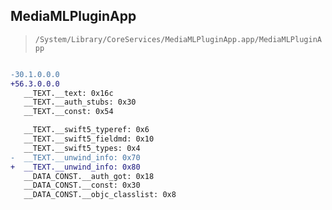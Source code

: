 ## MediaMLPluginApp

> `/System/Library/CoreServices/MediaMLPluginApp.app/MediaMLPluginApp`

```diff

-30.1.0.0.0
+56.3.0.0.0
   __TEXT.__text: 0x16c
   __TEXT.__auth_stubs: 0x30
   __TEXT.__const: 0x54

   __TEXT.__swift5_typeref: 0x6
   __TEXT.__swift5_fieldmd: 0x10
   __TEXT.__swift5_types: 0x4
-  __TEXT.__unwind_info: 0x70
+  __TEXT.__unwind_info: 0x80
   __DATA_CONST.__auth_got: 0x18
   __DATA_CONST.__const: 0x30
   __DATA_CONST.__objc_classlist: 0x8

```
